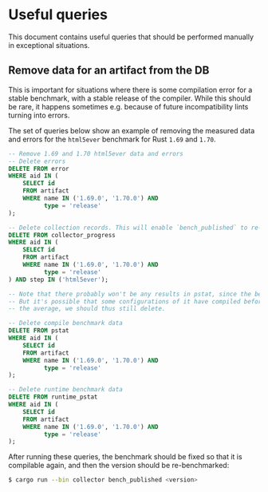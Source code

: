 # Useful queries
This document contains useful queries that should be performed manually in exceptional situations.

## Remove data for an artifact from the DB
This is important for situations where there is some compilation error for a stable benchmark,
with a stable release of the compiler. While this should be rare, it happens sometimes e.g. because
of future incompatibility lints turning into errors.

The set of queries below show an example of removing the measured data and errors for the `html5ever`
benchmark for Rust `1.69` and `1.70`.
```sql
-- Remove 1.69 and 1.70 html5ever data and errors
-- Delete errors
DELETE FROM error
WHERE aid IN (
    SELECT id
    FROM artifact
    WHERE name IN ('1.69.0', '1.70.0') AND
          type = 'release'
);

-- Delete collection records. This will enable `bench_published` to re-run the benchmarks.
DELETE FROM collector_progress
WHERE aid IN (
    SELECT id
    FROM artifact
    WHERE name IN ('1.69.0', '1.70.0') AND
          type = 'release'
) AND step IN ('html5ever');

-- Note that there probably won't be any results in pstat, since the benchmark did not compile.
-- But it's possible that some configurations of it have compiled before. To avoid skewing
-- the average, we should thus still delete.

-- Delete compile benchmark data
DELETE FROM pstat
WHERE aid IN (
    SELECT id
    FROM artifact
    WHERE name IN ('1.69.0', '1.70.0') AND
          type = 'release'
);

-- Delete runtime benchmark data
DELETE FROM runtime_pstat
WHERE aid IN (
    SELECT id
    FROM artifact
    WHERE name IN ('1.69.0', '1.70.0') AND
          type = 'release'
);
```

After running these queries, the benchmark should be fixed so that it is compilable again, and then
the version should be re-benchmarked:
```bash
$ cargo run --bin collector bench_published <version>
```
